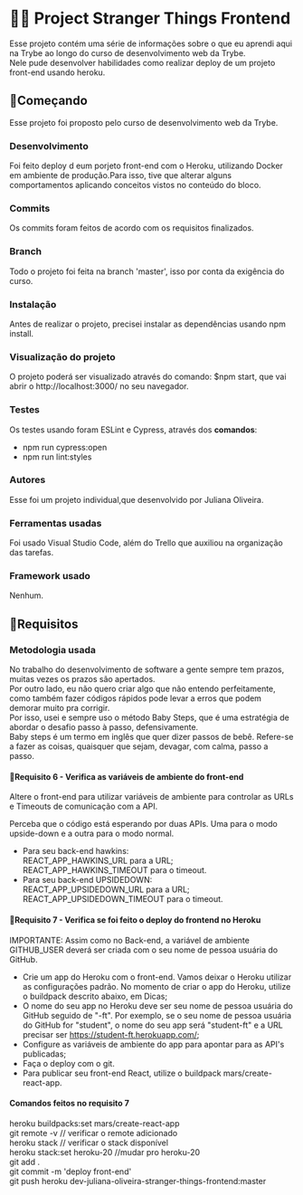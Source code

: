 # 	:woman_technologist: Project Stranger Things Frontend



Esse projeto contém uma série de informações sobre o que eu aprendi aqui na Trybe ao longo do curso de desenvolvimento web da Trybe. <br>Nele pude desenvolver habilidades como realizar deploy de um projeto front-end usando heroku.

## :rocket:Começando
Esse projeto foi proposto pelo curso de desenvolvimento web da Trybe.
### Desenvolvimento
Foi feito deploy d eum porjeto front-end com o Heroku, utilizando Docker em ambiente de produção.Para isso, tive que alterar alguns comportamentos aplicando conceitos vistos no conteúdo do bloco.
### Commits
Os commits foram feitos de acordo com os requisitos finalizados.
### Branch
Todo o projeto foi feita na branch 'master', isso por conta da exigência do curso.
### Instalação
Antes de realizar o projeto, precisei instalar as dependências usando npm install.
### Visualização do projeto
O projeto poderá ser visualizado através do comando: $npm start, que vai abrir o http://localhost:3000/ no seu navegador.
### Testes
Os testes usando foram ESLint e Cypress, através dos **comandos**: <br>
* npm run cypress:open <br>
* npm run lint:styles
### Autores
Esse foi um projeto individual,que desenvolvido por Juliana Oliveira.
### Ferramentas usadas
Foi usado Visual Studio Code, além do Trello que auxiliou na organização das tarefas.
### Framework usado
Nenhum.

## :footprints:Requisitos
### Metodologia usada
No trabalho do desenvolvimento de software a gente sempre tem prazos, muitas vezes os prazos são apertados.<br>
Por outro lado, eu não quero criar algo que não entendo perfeitamente, como também fazer códigos rápidos pode levar a erros que podem demorar muito pra corrigir.<br>
Por isso, usei e sempre uso o método Baby Steps, que é uma estratégia de abordar o desafio passo à passo, defensivamente.<br>
Baby steps é um termo em inglês que quer dizer passos de bebê. Refere-se a fazer as coisas, quaisquer que sejam, devagar, com calma, passo a passo.
#### :footprints:Requisito 6 - Verifica as variáveis de ambiente do front-end
Altere o front-end para utilizar variáveis de ambiente para controlar as URLs e Timeouts de comunicação com a API.

Perceba que o código está esperando por duas APIs. Uma para o modo upside-down e a outra para o modo normal.
* Para seu back-end hawkins:<br>REACT_APP_HAWKINS_URL para a URL;<br>REACT_APP_HAWKINS_TIMEOUT para o timeout.<br>
* Para seu back-end UPSIDEDOWN:<br> REACT_APP_UPSIDEDOWN_URL para a URL; <br> REACT_APP_UPSIDEDOWN_TIMEOUT para o timeout.<br>

#### :footprints:Requisito 7 - Verifica se foi feito o deploy do frontend no Heroku
IMPORTANTE: Assim como no Back-end, a variável de ambiente GITHUB_USER deverá ser criada com o seu nome de pessoa usuária do GitHub.
* Crie um app do Heroku com o front-end. Vamos deixar o Heroku utilizar as configurações padrão. No momento de criar o app do Heroku, utilize o buildpack descrito abaixo, em Dicas;
* O nome do seu app no Heroku deve ser seu nome de pessoa usuária do GitHub seguido de "-ft". Por exemplo, se o seu nome de pessoa usuária do GitHub for "student", o nome do seu app será "student-ft" e a URL precisar ser https://student-ft.herokuapp.com/;
* Configure as variáveis de ambiente do app para apontar para as API's publicadas;
* Faça o deploy com o git.
* Para publicar seu front-end React, utilize o buildpack mars/create-react-app.
#### Comandos feitos no requisito 7
heroku buildpacks:set mars/create-react-app<br>
git remote -v // verificar o remote adicionado<br>
heroku stack // verificar o stack disponível<br>
heroku stack:set heroku-20 //mudar pro heroku-20<br>
git add .<br>
git commit -m 'deploy front-end'<br>
git push heroku dev-juliana-oliveira-stranger-things-frontend:master<br>



